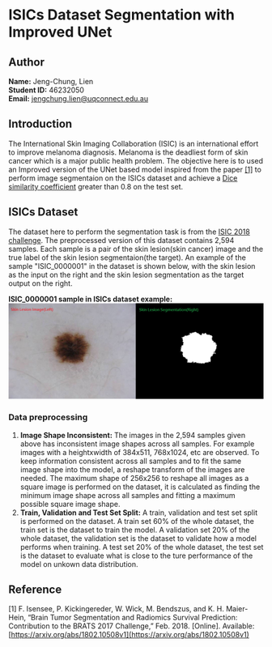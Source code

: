 # ISICs Dataset Segmentation with Improved UNet

## Author
**Name:** Jeng-Chung, Lien<br/>
**Student ID:** 46232050<br/>
**Email:** jengchung.lien@uqconnect.edu.au

## Introduction
The International Skin Imaging Collaboration (ISIC) is an international effort to improve melanoma diagnosis. Melanoma is the deadliest form of skin cancer which is a major public health problem. The objective here is to used an Improved version of the UNet based model inspired from the paper [[1]](#reference_anchor1) to perform image segmentaion on the ISICs dataset and achieve a [Dice similarity coefficient](https://en.wikipedia.org/wiki/S%C3%B8rensen%E2%80%93Dice_coefficient) greater than 0.8 on the test set.

## ISICs Dataset
The dataset here to perform the segmentation task is from the [ISIC 2018 challenge](https://challenge2018.isic-archive.com/). The preprocessed version of this dataset contains 2,594 samples. Each sample is a pair of the skin lesion(skin cancer) image and the true label of the skin lesion segmentaion(the target). An example of the sample "ISIC_0000001" in the dataset is shown below, with the skin lesion as the input on the right and the skin lesion segmentation as the target output on the right.

**ISIC_0000001 sample in ISICs dataset example:**
![ISIC_0000001_example.png](ExampleImage/Dataset/ISIC_0000001_example.png)

### Data preprocessing
1. **Image Shape Inconsistent:** The images in the 2,594 samples given above has inconsistent image shapes across all samples. For example images with a heightxwidth of 384x511, 768x1024, etc are observed. To keep information consistent across all samples and to fit the same image shape into the model, a reshape transform of the images are needed. The maximum shape of 256x256 to reshape all images as a square image is performed on the dataset, it is calculated as finding the minimum image shape across all samples and fitting a maximum possible square image shape.
2. **Train, Validation and Test Set Split:** A train, validation and test set split is performed on the dataset. A train set 60% of the whole dataset, the train set is the dataset to train the model. A validation set 20% of the whole dataset, the validation set is the dataset to validate how a model performs when training. A test set 20% of the whole dataset, the test set is the dataset to evaluate what is close to the ture performance of the model on unkown data distribution.

## Reference
<a name="reference_anchor1"></a>[1] F. Isensee, P. Kickingereder, W. Wick, M. Bendszus, and K. H. Maier-Hein, “Brain Tumor Segmentation and Radiomics Survival Prediction: Contribution to the BRATS 2017 Challenge,” Feb. 2018. [Online]. Available: [https://arxiv.org/abs/1802.10508v1](https://arxiv.org/abs/1802.10508v1)